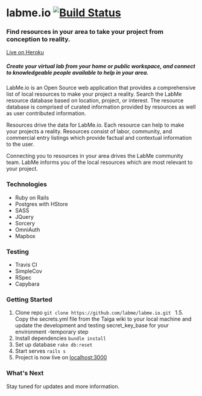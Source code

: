 # labme.io [![Build Status](https://travis-ci.org/labme/labme.io.svg?branch=master)](https://travis-ci.org/labme/labme.io)

### Find resources in your area to take your project from conception to reality.

[Live on Heroku](https://labme.herokuapp.com/)

##### Create your virtual lab from your home or public workspace, and connect to knowledgeable people available to help in your area.

LabMe.io is an Open Source web application that provides a comprehensive list of local resources to make your project a reality. Search the LabMe resource database based on location, project, or interest. The resource database is comprised of curated information provided by resources as well as user contributed information.

Resources drive the data for LabMe.io. Each resource can help to make your projects a reality. Resources consist of labor, community, and commercial entry listings which provide factual and contextual information to the user.

Connecting you to resources in your area drives the LabMe community team. LabMe informs you of the local resources which are most relevant to your project.

### Technologies

- Ruby on Rails
- Postgres with HStore
- SASS
- JQuery
- Sorcery
- OmniAuth
- Mapbox

### Testing

- Travis CI
- SimpleCov
- RSpec
- Capybara


### Getting Started

1. Clone repo ```git clone https://github.com/labme/labme.io.git ```
1.5. Copy the secrets.yml file from the Taiga wiki to your local machine and update the development and testing secret_key_base for your environment -temporary step
2. Install dependencies ```bundle install```
3. Set up database ```rake db:reset```
4. Start serves ```rails s```
5. Project is now live on [localhost:3000](http://localhost:3000/)

### What's Next

Stay tuned for updates and more information.
